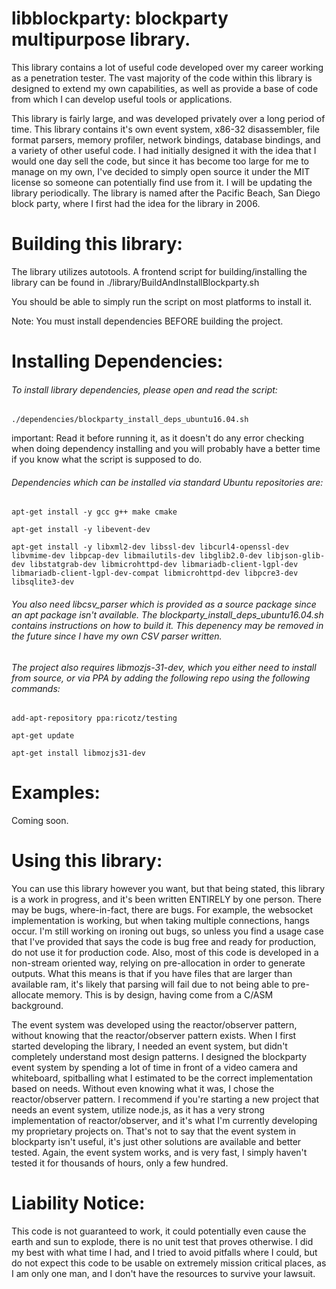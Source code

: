 # libblockparty: blockparty multipurpose library.  

This library contains a lot of useful code developed over my career working as a penetration tester.  The vast majority of the code within this library is designed to extend my own capabilities, as well as provide a base of code from which I can develop useful tools or applications.  

This library is fairly large, and was developed privately over a long period of time.  This library contains it's own event system, x86-32 disassembler, file format parsers, memory profiler, network bindings, database bindings, and a variety of other useful code.  I had initially designed it with the idea that I would one day sell the code, but since it has become too large for me to manage on my own, I've decided to simply open source it under the MIT license so someone can potentially find use from it.  I will be updating the library periodically. The library is named after the Pacific Beach, San Diego block party, where I first had the idea for the library in 2006.


# Building this library:

The library utilizes autotools.  A frontend script for building/installing the library can be found in ./library/BuildAndInstallBlockparty.sh

You should be able to simply run the script on most platforms to install it.  

Note: You must install dependencies BEFORE building the project.  


# Installing Dependencies:

###### To install library dependencies, please open and read the script:

`./dependencies/blockparty_install_deps_ubuntu16.04.sh`

important: Read it before running it, as it doesn't do any error checking when doing dependency installing and you will probably have a better time if you know what the script is supposed to do.  

###### Dependencies which can be installed via standard Ubuntu repositories are:

`apt-get install -y gcc g++ make cmake`

`apt-get install -y libevent-dev`

`apt-get install -y libxml2-dev libssl-dev libcurl4-openssl-dev libvmime-dev libpcap-dev libmailutils-dev libglib2.0-dev libjson-glib-dev libstatgrab-dev libmicrohttpd-dev libmariadb-client-lgpl-dev libmariadb-client-lgpl-dev-compat libmicrohttpd-dev libpcre3-dev libsqlite3-dev`


###### You also need libcsv_parser which is provided as a source package since an apt package isn't available.  The blockparty_install_deps_ubuntu16.04.sh contains instructions on how to build it.  This depenency may be removed in the future since I have my own CSV parser written.

###### The project also requires libmozjs-31-dev, which you either need to install from source, or via PPA by adding the following repo using the following commands:

`add-apt-repository ppa:ricotz/testing`

`apt-get update`

`apt-get install libmozjs31-dev`


# Examples:

Coming soon.

# Using this library:

You can use this library however you want, but that being stated, this library is a work in progress, and it's been written ENTIRELY by one person.  There may be bugs, where-in-fact, there are bugs.  For example, the websocket implementation is working, but when taking multiple connections, hangs occur.  I'm still working on ironing out bugs, so unless you find a usage case that I've provided that says the code is bug free and ready for production, do not use it for production code.  Also, most of this code is developed in a non-stream oriented way, relying on pre-allocation in order to generate outputs.  What this means is that if you have files that are larger than available ram, it's likely that parsing will fail due to not being able to pre-allocate memory.  This is by design, having come from a C/ASM background.  

The event system was developed using the reactor/observer pattern, without knowing that the reactor/observer pattern exists.  When I first started developing the library, I needed an event system, but didn't completely understand most design patterns.  I designed the blockparty event system by spending a lot of time in front of a video camera and whiteboard, spitballing what I estimated to be the correct implementation based on needs.  Without even knowing what it was, I chose the reactor/observer pattern.  I recommend if you're starting a new project that needs an event system, utilize node.js, as it has a very strong implementation of reactor/observer, and it's what I'm currently developing my proprietary projects on.  That's not to say that the event system in blockparty isn't useful, it's just other solutions are available and better tested.  Again, the event system works, and is very fast, I simply haven't tested it for thousands of hours, only a few hundred.


# Liability Notice:

This code is not guaranteed to work, it could potentially even cause the earth and sun to explode, there is no unit test that proves otherwise.  I did my best with what time I had, and I tried to avoid pitfalls where I could, but do not expect this code to be usable on extremely mission critical places, as I am only one man, and I don't have the resources to survive your lawsuit.

